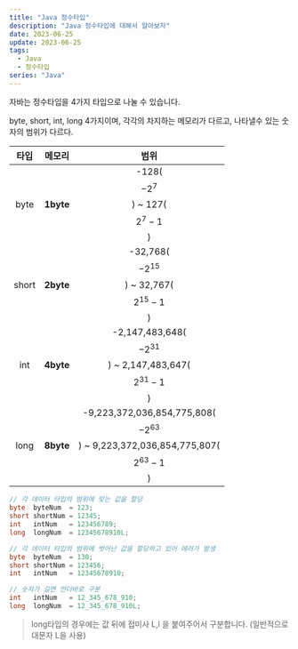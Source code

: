 ```yaml
---
title: "Java 정수타입"
description: "Java 정수타입에 대해서 알아보자"
date: 2023-06-25
update: 2023-06-25
tags:
  - Java
  - 정수타입
series: "Java"
---
```


자바는 정수타입을 4가지 타입으로 나눌 수 있습니다.

byte, short, int, long 4가지이며, 각각의 차지하는 메모리가 다르고, 나타낼수 있는 숫자의 범위가 다르다.

| 타입 |    메모리    |                                         범위                                          |
|:---:|:---------:|:-----------------------------------------------------------------------------------:|
| byte | **1byte** |                        -128($$-2^{7}$$) ~ 127($$2^{7} - 1$$)                        |
| short | **2byte** |                    -32,768($$-2^{15}$$) ~ 32,767($$2^{15} - 1$$)                    |
| int | **4byte** |             -2,147,483,648($$-2^{31}$$) ~ 2,147,483,647($$2^{31} - 1$$)             |
| long | **8byte** | -9,223,372,036,854,775,808($$-2^{63}$$) ~ 9,223,372,036,854,775,807($$2^{63} - 1$$) |


```java
// 각 데이터 타입의 범위에 맞는 값을 할당 
byte  byteNum  = 123;
short shortNum = 12345;
int   intNum   = 123456789;
long  longNum  = 12345678910L;

// 각 데이터 타입의 범위에 벗어난 값을 할당하고 있어 에러가 발생 
byte  byteNum  = 130;
short shortNum = 123456;
int   intNum   = 12345678910;

// 숫자가 길면 언더바로 구분 
int   intNum   = 12_345_678_910;
long  longNum  = 12_345_678_910L;
```

> long타입의 경우에는 값 뒤에 접미사 L,l 을 붙여주어서 구분합니다. (일반적으로 대문자 L을 사용) 
